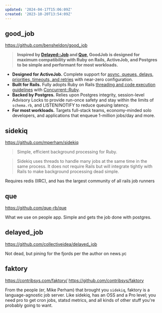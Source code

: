 ```yaml
---
updated: '2024-04-17T15:06:09Z'
created: '2023-10-20T13:54:09Z'
---
```

## good_job

https://github.com/bensheldon/good_job

> **Inspired by [Delayed::Job](https://github.com/collectiveidea/delayed_job) and [Que](https://github.com/que-rb/que), GoodJob is designed for maximum compatibility with Ruby on Rails, ActiveJob, and Postgres to be simple and performant for most workloads.**

-   **Designed for ActiveJob.** Complete support for [async, queues, delays, priorities, timeouts, and retries](https://edgeguides.rubyonrails.org/active_job_basics.html) with near-zero configuration.
-   **Built for Rails.** Fully adopts Ruby on Rails [threading and code execution guidelines](https://guides.rubyonrails.org/threading_and_code_execution.html) with [Concurrent::Ruby](https://github.com/ruby-concurrency/concurrent-ruby).
-   **Backed by Postgres.** Relies upon Postgres integrity, session-level Advisory Locks to provide run-once safety and stay within the limits of `schema.rb`, and LISTEN/NOTIFY to reduce queuing latency.
-   **For most workloads.** Targets full-stack teams, economy-minded solo developers, and applications that enqueue 1-million jobs/day and more.

## sidekiq

https://github.com/mperham/sidekiq

> Simple, efficient background processing for Ruby.

> Sidekiq uses threads to handle many jobs at the same time in the same process. It does not require Rails but will integrate tightly with Rails to make background processing dead simple.

Requires redis (IIRC), and has the largest community of all rails job runners

## que

https://github.com/que-rb/que

What we use on people app. Simple and gets the job done with postgres.

## delayed_job

https://github.com/collectiveidea/delayed_job

Not dead, but pining for the fjords per the author on news.yc

## faktory

https://contribsys.com/faktory/
https://github.com/contribsys/faktory

From the people (er, Mike Perham) that brought you `sidekiq`, faktory is a language-agnostic job server. Like sidekiq, has an OSS and a Pro level; you need pro to get cron jobs, statsd metrics, and all kinds of other stuff you're probably going to want.